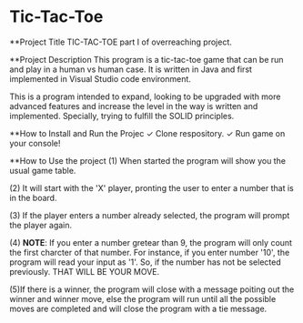 # Tic-Tac-Toe

**Project Title
   TIC-TAC-TOE part I of overreaching project. 


**Project Description 
   This program is a tic-tac-toe game that can be run and play in a human vs human case. 
   It is written in Java and first implemented in Visual Studio code environment.

   This is a program intended to expand, looking to be upgraded with more advanced features and increase the level in the way is written and implemented. Specially, trying to fulfill the SOLID principles. 


**How to Install and Run the Projec
   ✓ Clone respository.
   ✓ Run game on your console!


**How to Use the project 
   (1) When started the program will show you the usual game table.

   (2) It will start with the 'X' player, pronting the user to enter a number that is in the board.

   (3) If the player enters a number already selected, the program will prompt the player again. 

   (4) **NOTE**: If you enter a number gretear than 9, the program will only count the first charcter of that number. For instance, if you enter number '10', the program will read your input as '1'. So, if the number has not be selected previously. THAT WILL BE YOUR MOVE. 

   (5)If there is a winner, the program will close with a message poiting out the winner and winner move, else the program will run until all the possible moves are completed and will close the program with a tie message. 
  
